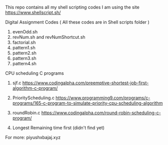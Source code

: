 
This repo contains all my shell scripting codes
I am using the site https://www.shellscript.sh/

Digital Assignment Codes
( All these codes are in Shell scripts folder )
1. evenOdd.sh
2. revNum.sh and revNumShortcut.sh
3. factorial.sh
4. pattern1.sh
5. pattern2.sh
6. pattern3.sh
7. pattern4.sh

CPU scheduling C programs
1. sjf.c
https://www.codingalpha.com/preemptive-shortest-job-first-algorithm-c-program/

2. PriorityScheduling.c
https://www.programming9.com/programs/c-programs/165-c-program-to-simulate-priority-cpu-scheduling-algorithm

3. roundRobin.c
https://www.codingalpha.com/round-robin-scheduling-c-program/

4. Longest Remaining time first
(didn't find yet)


For more:
piyushxbajaj.xyz
